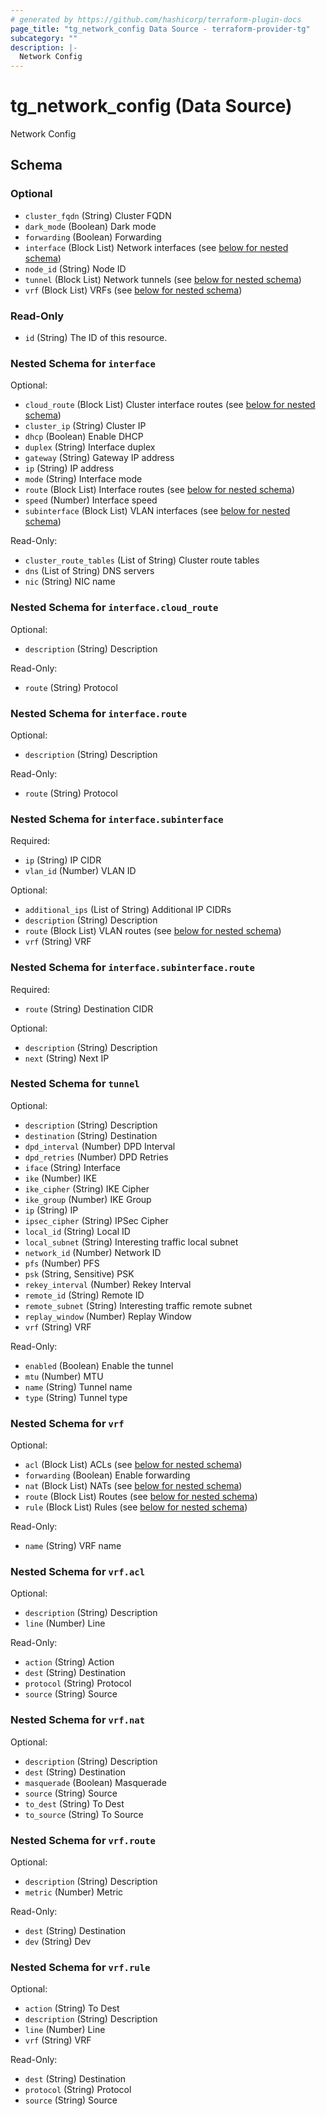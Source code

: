 ```yaml
---
# generated by https://github.com/hashicorp/terraform-plugin-docs
page_title: "tg_network_config Data Source - terraform-provider-tg"
subcategory: ""
description: |-
  Network Config
---
```


# tg_network_config (Data Source)

Network Config



<!-- schema generated by tfplugindocs -->
## Schema

### Optional

- `cluster_fqdn` (String) Cluster FQDN
- `dark_mode` (Boolean) Dark mode
- `forwarding` (Boolean) Forwarding
- `interface` (Block List) Network interfaces (see [below for nested schema](#nestedblock--interface))
- `node_id` (String) Node ID
- `tunnel` (Block List) Network tunnels (see [below for nested schema](#nestedblock--tunnel))
- `vrf` (Block List) VRFs (see [below for nested schema](#nestedblock--vrf))

### Read-Only

- `id` (String) The ID of this resource.

<a id="nestedblock--interface"></a>
### Nested Schema for `interface`

Optional:

- `cloud_route` (Block List) Cluster interface routes (see [below for nested schema](#nestedblock--interface--cloud_route))
- `cluster_ip` (String) Cluster IP
- `dhcp` (Boolean) Enable DHCP
- `duplex` (String) Interface duplex
- `gateway` (String) Gateway IP address
- `ip` (String) IP address
- `mode` (String) Interface mode
- `route` (Block List) Interface routes (see [below for nested schema](#nestedblock--interface--route))
- `speed` (Number) Interface speed
- `subinterface` (Block List) VLAN interfaces (see [below for nested schema](#nestedblock--interface--subinterface))

Read-Only:

- `cluster_route_tables` (List of String) Cluster route tables
- `dns` (List of String) DNS servers
- `nic` (String) NIC name

<a id="nestedblock--interface--cloud_route"></a>
### Nested Schema for `interface.cloud_route`

Optional:

- `description` (String) Description

Read-Only:

- `route` (String) Protocol


<a id="nestedblock--interface--route"></a>
### Nested Schema for `interface.route`

Optional:

- `description` (String) Description

Read-Only:

- `route` (String) Protocol


<a id="nestedblock--interface--subinterface"></a>
### Nested Schema for `interface.subinterface`

Required:

- `ip` (String) IP CIDR
- `vlan_id` (Number) VLAN ID

Optional:

- `additional_ips` (List of String) Additional IP CIDRs
- `description` (String) Description
- `route` (Block List) VLAN routes (see [below for nested schema](#nestedblock--interface--subinterface--route))
- `vrf` (String) VRF

<a id="nestedblock--interface--subinterface--route"></a>
### Nested Schema for `interface.subinterface.route`

Required:

- `route` (String) Destination CIDR

Optional:

- `description` (String) Description
- `next` (String) Next IP




<a id="nestedblock--tunnel"></a>
### Nested Schema for `tunnel`

Optional:

- `description` (String) Description
- `destination` (String) Destination
- `dpd_interval` (Number) DPD Interval
- `dpd_retries` (Number) DPD Retries
- `iface` (String) Interface
- `ike` (Number) IKE
- `ike_cipher` (String) IKE Cipher
- `ike_group` (Number) IKE Group
- `ip` (String) IP
- `ipsec_cipher` (String) IPSec Cipher
- `local_id` (String) Local ID
- `local_subnet` (String) Interesting traffic local subnet
- `network_id` (Number) Network ID
- `pfs` (Number) PFS
- `psk` (String, Sensitive) PSK
- `rekey_interval` (Number) Rekey Interval
- `remote_id` (String) Remote ID
- `remote_subnet` (String) Interesting traffic remote subnet
- `replay_window` (Number) Replay Window
- `vrf` (String) VRF

Read-Only:

- `enabled` (Boolean) Enable the tunnel
- `mtu` (Number) MTU
- `name` (String) Tunnel name
- `type` (String) Tunnel type


<a id="nestedblock--vrf"></a>
### Nested Schema for `vrf`

Optional:

- `acl` (Block List) ACLs (see [below for nested schema](#nestedblock--vrf--acl))
- `forwarding` (Boolean) Enable forwarding
- `nat` (Block List) NATs (see [below for nested schema](#nestedblock--vrf--nat))
- `route` (Block List) Routes (see [below for nested schema](#nestedblock--vrf--route))
- `rule` (Block List) Rules (see [below for nested schema](#nestedblock--vrf--rule))

Read-Only:

- `name` (String) VRF name

<a id="nestedblock--vrf--acl"></a>
### Nested Schema for `vrf.acl`

Optional:

- `description` (String) Description
- `line` (Number) Line

Read-Only:

- `action` (String) Action
- `dest` (String) Destination
- `protocol` (String) Protocol
- `source` (String) Source


<a id="nestedblock--vrf--nat"></a>
### Nested Schema for `vrf.nat`

Optional:

- `description` (String) Description
- `dest` (String) Destination
- `masquerade` (Boolean) Masquerade
- `source` (String) Source
- `to_dest` (String) To Dest
- `to_source` (String) To Source


<a id="nestedblock--vrf--route"></a>
### Nested Schema for `vrf.route`

Optional:

- `description` (String) Description
- `metric` (Number) Metric

Read-Only:

- `dest` (String) Destination
- `dev` (String) Dev


<a id="nestedblock--vrf--rule"></a>
### Nested Schema for `vrf.rule`

Optional:

- `action` (String) To Dest
- `description` (String) Description
- `line` (Number) Line
- `vrf` (String) VRF

Read-Only:

- `dest` (String) Destination
- `protocol` (String) Protocol
- `source` (String) Source
